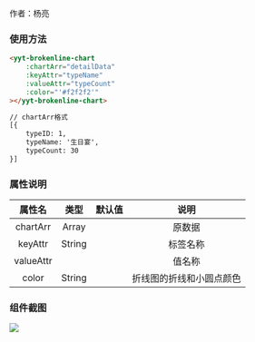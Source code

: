 
作者：杨亮

### 使用方法

```html
<yyt-brokenline-chart
	:chartArr="detailData"
	:keyAttr="typeName"
	:valueAttr="typeCount"
	:color="'#f2f2f2'"
></yyt-brokenline-chart>

// chartArr格式
[{
 	typeID: 1,
 	typeName: '生日宴',
 	typeCount: 30
}]
```

### 属性说明

|   属性名   |  类型  | 默认值 |                 说明                 |
| :--------: | :----: | :----: | :----------------------------------: |
| chartArr  | Array  |        |               原数据               |
| keyAttr | String |        | 标签名称 |
|      valueAttr      |        |        |      值名称    |
|      color      |    String    |        |      折线图的折线和小圆点颜色    |

### 组件截图

![](blob:https://www.kancloud.cn/48422064-68d6-4569-a152-51edeb96ebb6)
